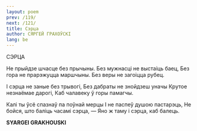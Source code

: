 ```yaml
---
layout: poem
prev: /119/
next: /121/
title: Сэрца
author: СЯРГЕЙ ГРАХОЎСКІ
lang: be
---
```



  
СЭРЦА

He прыйдзе шчасце без прычыны. Без мужнасці не выстаіць баец, Без гора не прарэжуцца маршчыны. Без веры не загоіцца рубец.

I сэрца не заные без трывогі, Без дабраты не знойдзеш уначы Крутое незнаёмае дарогі, Каб чалавеку ў горы памагчы.

Калі ты ўсё спазнаў па поўнай мерцы I не паспеў душою пастарэць, He бойся, што баліць часамі сэрца, — Яно ж таму і сэрца, каб балець.

**SYARGEI  GRAKHOUSKI**

